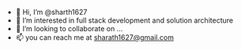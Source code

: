 - 👋 Hi, I’m @sharth1627
- 👀 I’m interested in full stack development and solution architecture
- 💞️ I’m looking to collaborate on ...
- 📫 you can reach me at sharath1627@gmail.com

<!---
sharth1627/sharth1627 is a ✨ special ✨ repository because its `README.md` (this file) appears on your GitHub profile.
You can click the Preview link to take a look at your changes.
--->
